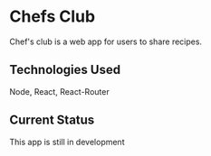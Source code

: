 # Chefs Club

Chef's club is a web app for users to share recipes.

## Technologies Used

Node, React, React-Router

## Current Status

This app is still in development